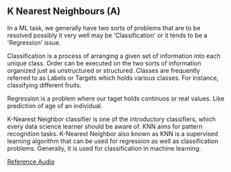 ## K Nearest Neighbours (A)

In a ML task, we generally have two sorts of problems that are to be resolved possibly it very well may be 'Classification' or it tends to be a 'Regression' issue. 

Classification is a process of arranging a given set of information into each unique class. Order can be executed on the two sorts of information organized just as unstructured or structured. Classes are frequently referred to as Labels or Targets which holds various classes. For instance, classifying different fruits. 

Regression is a problem where our taget holds continuos or real values. Like prediction of age of an individual. 


K-Nearest Neighbor classifier is one of the introductory classifiers, which every data science learner should be aware of.  KNN aims for pattern recognition tasks. 
K-Nearest Neighbor also known as KNN is a supervised learning algorithm that can be used for regression as well as classification problems. Generally, it is used for classification in machine learning. 

[Reference Audio](https://drive.google.com/drive/folders/1OObJrcyS45EDw5QMryfbebOCk9_IlCbA?usp=sharing)
